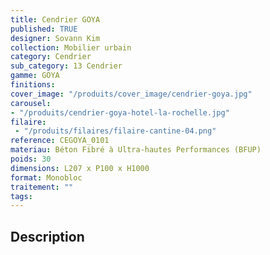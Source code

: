 ```yaml
---
title: Cendrier GOYA 
published: TRUE
designer: Sovann Kim
collection: Mobilier urbain
category: Cendrier
sub_category: 13 Cendrier
gamme: GOYA 
finitions: 
cover_image: "/produits/cover_image/cendrier-goya.jpg"
carousel: 
- "/produits/cendrier-goya-hotel-la-rochelle.jpg"
filaire: 
 - "/produits/filaires/filaire-cantine-04.png"
reference: CEGOYA_0101
materiau: Béton Fibré à Ultra-hautes Performances (BFUP)
poids: 30
dimensions: L207 x P100 x H1000 
format: Monobloc
traitement: ""
tags: 
---
```


## Description
